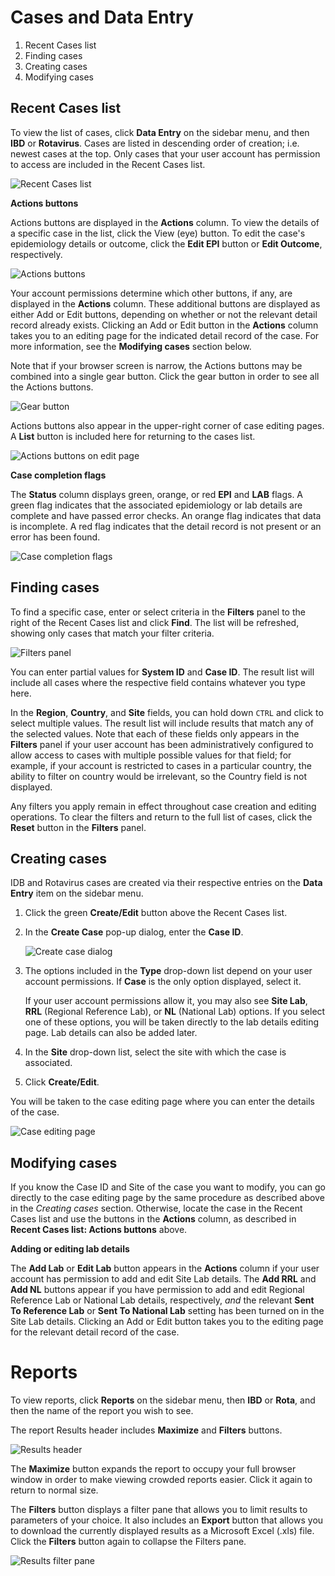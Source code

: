 Cases and Data Entry
====================

1. Recent Cases list
2. Finding cases
3. Creating cases
4. Modifying cases

Recent Cases list
-----------------

To view the list of cases, click **Data Entry** on the sidebar menu, and then **IBD** or **Rotavirus**. Cases are listed in descending order of creation; i.e. newest cases at the top. Only cases that your user account has permission to access are included in the Recent Cases list.

![Recent Cases list](images/recentCases.png)

**Actions buttons**

Actions buttons are displayed in the **Actions** column. To view the details of a specific case in the list, click the View (eye) button. To edit the case's epidemiology details or outcome, click the **Edit EPI** button or **Edit Outcome**, respectively.

![Actions buttons](images/actionsButtons.png)

Your account permissions determine which other buttons, if any, are displayed in the **Actions** column. These additional buttons are displayed as either Add or Edit buttons, depending on whether or not the relevant detail record already exists. Clicking an Add or Edit button in the **Actions** column takes you to an editing page for the indicated detail record of the case. For more information, see the **Modifying cases** section below.

Note that if your browser screen is narrow, the Actions buttons may be combined into a single gear button. Click the gear button in order to see all the Actions buttons.

![Gear button](images/gearButton.png)

Actions buttons also appear in the upper-right corner of case editing pages. A **List** button is included here for returning to the cases list.

![Actions buttons on edit page](images/actionsButtonsEdit.png)

**Case completion flags**

The **Status** column displays green, orange, or red **EPI** and **LAB** flags. A green flag indicates that the associated epidemiology or lab details are complete and have passed error checks. An orange flag indicates that data is incomplete. A red flag indicates that the detail record is not present or an error has been found.

![Case completion flags](images/completionFlags.png)

Finding cases
-------------

To find a specific case, enter or select criteria in the **Filters** panel to the right of the Recent Cases list and click **Find**. The list will be refreshed, showing only cases that match your filter criteria.

![Filters panel](images/filtersPanel.png)

You can enter partial values for **System ID** and **Case ID**. The result list will include all cases where the respective field contains whatever you type here.

In the **Region**, **Country**, and **Site** fields, you can hold down `CTRL` and click to select multiple values. The result list will include results that match any of the selected values. Note that each of these fields only appears in the **Filters** panel if your user account has been administratively configured to allow access to cases with multiple possible values for that field; for example, if your account is restricted to cases in a particular country, the ability to filter on country would be irrelevant, so the Country field is not displayed.

Any filters you apply remain in effect throughout case creation and editing operations. To clear the filters and return to the full list of cases, click the **Reset** button in the **Filters** panel.

Creating cases
--------------

IDB and Rotavirus cases are created via their respective entries on the **Data Entry** item on the sidebar menu.

1. Click the green **Create/Edit** button above the Recent Cases list.

2. In the **Create Case** pop-up dialog, enter the **Case ID**.

   ![Create case dialog](images/createCase.png)

3. The options included in the **Type** drop-down list depend on your user account permissions. If **Case** is the only option displayed, select it.
  
   If your user account permissions allow it, you may also see **Site Lab**, **RRL** (Regional Reference Lab), or **NL** (National Lab) options. If you select one of these options, you will be taken directly to the lab details editing page. Lab details can also be added later.

4. In the **Site** drop-down list, select the site with which the case is associated.

5. Click **Create/Edit**.

You will be taken to the case editing page where you can enter the details of the case.

![Case editing page](images/editCase.png)

Modifying cases
---------------

If you know the Case ID and Site of the case you want to modify, you can go directly to the case editing page by the same procedure as described above in the *Creating cases* section. Otherwise, locate the case in the Recent Cases list and use the buttons in the **Actions** column, as described in **Recent Cases list: Actions buttons** above.

**Adding or editing lab details**

The **Add Lab** or **Edit Lab** button appears in the **Actions** column if your user account has permission to add and edit Site Lab details. The **Add RRL** and **Add NL** buttons appear if you have permission to add and edit Regional Reference Lab or National Lab details, respectively, *and* the relevant **Sent To Reference Lab** or **Sent To National Lab** setting has been turned on in the Site Lab details. Clicking an Add or Edit button takes you to the editing page for the relevant detail record of the case.

Reports
=======

To view reports, click **Reports** on the sidebar menu, then **IBD** or **Rota**, and then the name of the report you wish to see.

The report Results header includes **Maximize** and **Filters** buttons.

![Results header](images/reportResultsHeader.png)

The **Maximize** button expands the report to occupy your full browser window in order to make viewing crowded reports easier. Click it again to return to normal size.

The **Filters** button displays a filter pane that allows you to limit results to parameters of your choice. It also includes an **Export** button that allows you to download the currently displayed results as a Microsoft Excel (.xls) file. Click the **Filters** button again to collapse the Filters pane.

![Results filter pane](images/reportResultsFilters.png)
